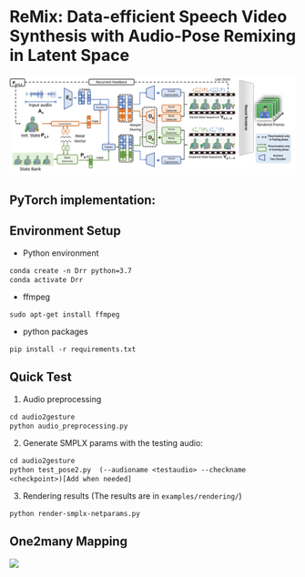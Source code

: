 # ReMix: Data-efficient Speech Video Synthesis with Audio-Pose Remixing in Latent Space

![](img/pipeline1.jpg)

## PyTorch implementation:



## Environment Setup
- Python environment 
```
conda create -n Drr python=3.7
conda activate Drr
```
- ffmpeg
```
sudo apt-get install ffmpeg
```
- python packages
```
pip install -r requirements.txt
```
## Quick Test
1. Audio preprocessing
```
cd audio2gesture
python audio_preprocessing.py
```
2. Generate SMPLX params with the testing audio:
```
cd audio2gesture
python test_pose2.py  (--audioname <testaudio> --checkname <checkpoint>)[Add when needed]
```
3. Rendering results (The results are in `examples/rendering/`)
```
python render-smplx-netparams.py 
```
## One2many Mapping
![](img/mapping.gif)








